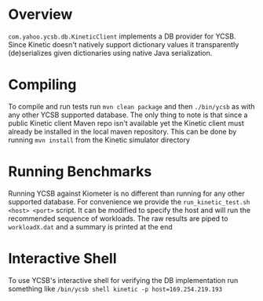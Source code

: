 Overview
========

`com.yahoo.ycsb.db.KineticClient` implements a DB provider for YCSB. Since Kinetic doesn't natively support dictionary
values it transparently (de)serializes given dictionaries using native Java serialization.

Compiling
=========

To compile and run tests run `mvn clean package` and then `./bin/ycsb` as with any other YCSB supported database. The
only thing to note is that since a public Kinetic client Maven repo isn't available yet the Kinetic client must
already be installed in the local maven repository. This can be done by running `mvn install` from the Kinetic
simulator directory

Running Benchmarks
==================

Running YCSB against Kiometer is no different than running for any other supported database. For convenience we provide
the `run_kinetic_test.sh <host> <port>` script. It can be modified to specify the host and will run the recommended sequence of
workloads. The raw results are piped to `workloadX.dat` and a summary is printed at the end

Interactive Shell
=================

To use YCSB's interactive shell for verifying the DB implementation run something like
`/bin/ycsb shell kinetic -p host=169.254.219.193`